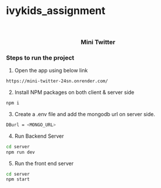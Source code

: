 # ivykids_assignment
<br />
<div align="center">
  <h3 align="center">Mini Twitter</h3>
</div>

### Steps to run the project

1. Open the app using below link

```sh
https://mini-twitter-24sn.onrender.com/
```

2. Install NPM packages on both client & server side

```sh
npm i
```

3. Create a .env file and add the mongodb url on server side.

```sh
DBurl = <MONGO_URL>
```

4. Run Backend Server

```sh
cd server
npm run dev
```

5. Run the front end server

```sh
cd server
npm start
```
